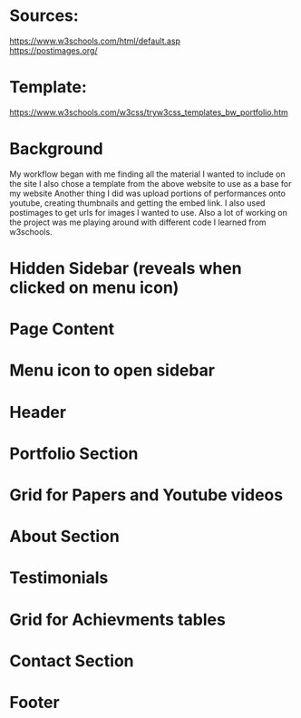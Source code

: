 # Sources:
https://www.w3schools.com/html/default.asp
<br>
https://postimages.org/

# Template:
https://www.w3schools.com/w3css/tryw3css_templates_bw_portfolio.htm

# Background
My workflow began with me finding all the material I wanted to include on the site
I also chose a template from the above website to use as a base for my website
Another thing I did was upload portions of performances onto youtube, creating thumbnails and getting the embed link.
I also used postimages to get urls for images I wanted to use.
Also a lot of working on the project was me playing around with different code I learned from w3schools.

# Hidden Sidebar (reveals when clicked on menu icon)


# Page Content


# Menu icon to open sidebar


# Header



# Portfolio Section


# Grid for Papers and Youtube videos



# About Section


# Testimonials


# Grid for Achievments tables



# Contact Section


# Footer
